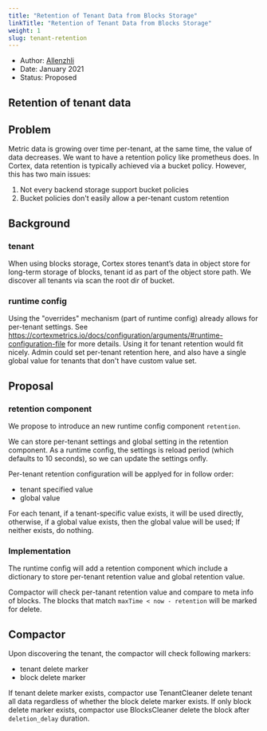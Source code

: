 ```yaml
---
title: "Retention of Tenant Data from Blocks Storage"
linkTitle: "Retention of Tenant Data from Blocks Storage"
weight: 1
slug: tenant-retention
---
```


- Author: [Allenzhli](https://github.com/Allenzhli)
- Date: January 2021
- Status: Proposed

## Retention of tenant data

## Problem

Metric data is growing over time per-tenant, at the same time, the value of data decreases. We want to have a retention policy like prometheus does. In Cortex, data retention is typically achieved via a bucket policy. However, this has two main issues:

1. Not every backend storage support bucket policies
2. Bucket policies don't easily allow a per-tenant custom retention

## Background

### tenant
When using blocks storage, Cortex stores tenant’s data in object store for long-term storage of blocks, tenant id as part of the object store path. We discover all tenants via scan the root dir of bucket.

### runtime config
Using the "overrides" mechanism (part of runtime config) already allows for per-tenant settings. See https://cortexmetrics.io/docs/configuration/arguments/#runtime-configuration-file for more details. Using it for tenant retention would fit nicely. Admin could set per-tenant retention here, and also have a single global value for tenants that don't have custom value set.

## Proposal

### retention component

We propose to introduce an new runtime config component `retention`.

We can store per-tenant settings and global setting in the retention component. As a runtime config, the settings is reload period (which defaults to 10 seconds), so we can update the settings onfly. 

Per-tenant retention configuration will be applyed for in follow order:

* tenant specified value
* global value

For each tenant, if a tenant-specific value exists, it will be used directly, otherwise, if a global value exists, then the global value will be used; If neither exists, do nothing.

### Implementation 

The runtime config will add a retention component which include a dictionary to store per-tenant retention value and global retention value.

Compactor will check per-tanant retention value and compare to meta info of blocks. The blocks that match `maxTime < now - retention` will be marked for delete.

## Compactor

Upon discovering the tenant, the compactor will check following markers:

- tenant delete marker
- block delete marker

If tenant delete marker exists, compactor use TenantCleaner delete tenant all data regardless of whether the block delete marker exists.
If only block delete marker exists, compactor use BlocksCleaner delete the block after `deletion_delay` duration.